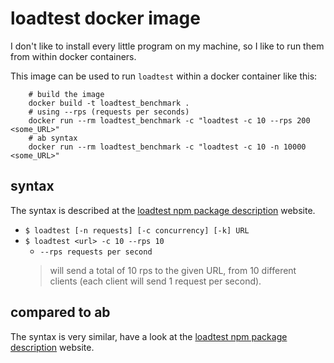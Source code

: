 # loadtest docker image

I don't like to install every little program on my machine, so I like to run them from within docker containers.

This image can be used to run `loadtest` within a docker container like this:

```
    # build the image
    docker build -t loadtest_benchmark .
    # using --rps (requests per seconds)
    docker run --rm loadtest_benchmark -c "loadtest -c 10 --rps 200 <some_URL>"
    # ab syntax
    docker run --rm loadtest_benchmark -c "loadtest -c 10 -n 10000 <some_URL>"
```

## syntax
The syntax is described at the [loadtest npm package description](https://www.npmjs.com/package/loadtest) website.

* `$ loadtest [-n requests] [-c concurrency] [-k] URL`
* `$ loadtest <url> -c 10 --rps 10`
  - `--rps requests per second`
  > will send a total of 10 rps to the given URL, from 10 different clients (each client will send 1 request per second).


## compared to **ab**
The syntax is very similar, have a look at the [loadtest npm package description](https://www.npmjs.com/package/loadtest) website.
